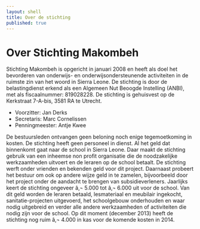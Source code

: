 ```yaml
---
layout: shell
title: Over de stichting
published: true
---
```



# Over Stichting Makombeh

Stichting Makombeh is opgericht in januari 2008 en heeft als doel het bevorderen van onderwijs- en onderwijsondersteunende activiteiten in de ruimste zin van het woord in Sierra Leone. De stichting is door de belastingdienst erkend als een Algemeen Nut Beoogde Instelling (ANBI), met als fiscaalnummer: 819028228. 
De stichting is gehuisvest op de Kerkstraat 7-A-bis, 3581 RA te Utrecht.

- Voorzitter: Jan Derks  
- Secretaris: Marc Cornelissen  
- Penningmeester: Antje Kwee  

De bestuursleden ontvangen geen beloning noch enige tegemoetkoming in kosten. De stichting heeft geen personeel in dienst. Al het geld dat binnenkomt gaat naar de school in Sierra Leone. Daar maakt de stichting gebruik van een inheemse non profit organisatie die de noodzakelijke werkzaamheden uitvoert en de leraren op de school betaalt. De stichting werft onder vrienden en bekenden geld voor dit project. Daarnaast probeert het bestuur om ook op andere wijze geld in te zamelen, bijvoorbeeld door het project onder de aandacht te brengen van subsidieverleners. Jaarlijks keert de stichting ongeveer â‚¬ 5.000 tot â‚¬ 6.000 uit voor de school. Van dit geld worden de leraren betaald, lesmateriaal en meubilair ingekocht, sanitatie-projecten uitgevoerd, het schoolgebouw onderhouden en waar nodig uitgebreid en verder alle andere werkzaamheden of activiteiten die nodig zijn voor de school. Op dit moment (december 2013) heeft de stichting nog ruim â‚¬ 4.000 in kas voor de komende kosten in 2014.
